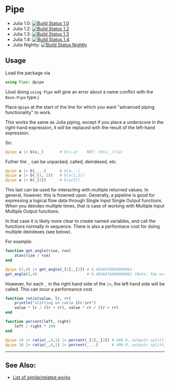 # Pipe

 - Julia 1.0: [![Build Status 1.0](https://travis-matrix-badges.herokuapp.com/repos/oxinabox/Pipe.jl/branches/master/1)](https://travis-ci.org/oxinabox/Pipe.jl)
 - Julia 1.2: [![Build Status 1.2](https://travis-matrix-badges.herokuapp.com/repos/oxinabox/Pipe.jl/branches/master/2)](https://travis-ci.org/oxinabox/Pipe.jl)
 - Julia 1.3: [![Build Status 1.3](https://travis-matrix-badges.herokuapp.com/repos/oxinabox/Pipe.jl/branches/master/3)](https://travis-ci.org/oxinabox/Pipe.jl)
 - Julia 1.4: [![Build Status 1.4](https://travis-matrix-badges.herokuapp.com/repos/oxinabox/Pipe.jl/branches/master/4)](https://travis-ci.org/oxinabox/Pipe.jl)
 - Julia Nightly: [![Build Status Nightly](https://travis-matrix-badges.herokuapp.com/repos/oxinabox/Pipe.jl/branches/master/5)](https://travis-ci.org/oxinabox/Pipe.jl)

## Usage
Load the package via
```julia
using Pipe: @pipe
```
(Just doing `using Pipe` will give an error about a name conflict with the `Base.Pipe` type.)

Place `@pipe` at the start of the line for which you want "advanced piping functionality" to work.

This works the same as Julia piping,
except if you place a underscore in the right-hand expression, 
it will be replaced with the result of the left-hand expression.

So:
```julia
@pipe a |> b(x,_)       # b(x,a)    NOT: (b(x,_))(a) 
```

Futher the `_` can be unpacked, called, deindexed, etc.
```julia
@pipe a |> b(_...)      # b(a...)
@pipe a |> b(_(1, 2))   # b(a(1,2))
@pipe a |> b(_[3])      # b(a[3])
```

This last can be used for interacting with multiple returned values. In general, however, this is frowned upon.
Generally, a pipeline is good for expressing a logical flow data through Single Input Single Output functions. 
When you deindex multiple times, that is case of working with Multiple Input Multiple Output functions.

In that case it is likely more clear to create named variables, and call the functions normally in sequence.
There is also a performace cost for doing multiple deindexes (see below).

For example:

```julia
function get_angle(rise, run)
    atan(rise / run)
end

@pipe (2,4) |> get_angle(_[1],_[2]) # 0.4636476090008061
get_angle(2,4)                      # 0.4636476090008061 (Note: the ordinary way is much clearer)
```

However, for each `_` in the right hand side of the `|>`, the left hand side will be called.
This can incur a performance cost.

```julia
function ratio(value, lr, rr)
    println("slitting on ratio $lr:$rr")
    value * lr / (lr + rr), value * rr / (lr + rr)
end

function percent(left, right)
    left / right * 100
end

@pipe 10 |> ratio(_,4,1) |> percent(_[1],_[2]) # 400.0, outputs splitting on ratio 4:1 Twice
@pipe 10 |> ratio(_,4,1) |> percent(_...)      # 400.0, outputs splitting on ratio 4:1 Once
```

---------------------

## See Also:

 - [List of similar/related works](https://github.com/JuliaLang/julia/issues/5571#issuecomment-205754539)
